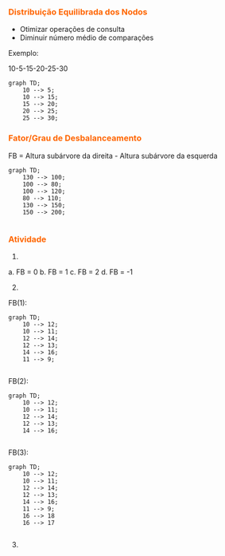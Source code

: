 
### <span style="color:#ff6600">Distribuição Equilibrada dos Nodos</span>

- Otimizar operações de consulta
- Diminuir número médio de comparações

Exemplo:

10-5-15-20-25-30

```mermaid
graph TD;
    10 --> 5;
    10 --> 15;
    15 --> 20;
    20 --> 25;
    25 --> 30;
```

### <span style="color:#ff6600">Fator/Grau de Desbalanceamento</span>

FB = Altura subárvore da direita - Altura subárvore da esquerda

```mermaid
graph TD;
    130 --> 100;
    100 --> 80;
    100 --> 120;
    80 --> 110;
    130 --> 150;
    150 --> 200;
    
```

### <span style="color:#ff6600">Atividade</span>

1)

a. FB = 0
b. FB = 1
c. FB = 2
d. FB = -1

2)

FB(1): 
```mermaid
graph TD;
    10 --> 12;
    10 --> 11;
    12 --> 14;
    12 --> 13;
    14 --> 16;
    11 --> 9;
    
```
FB(2):

```mermaid
graph TD;
    10 --> 12;
    10 --> 11;
    12 --> 14;
    12 --> 13;
    14 --> 16;
    
```
FB(3):

```mermaid
graph TD;
    10 --> 12;
    10 --> 11;
    12 --> 14;
    12 --> 13;
    14 --> 16;
    11 --> 9;
    16 --> 18
    16 --> 17
    
```

3)

